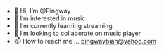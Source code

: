 - 👋 Hi, I’m @Pingway
- 👀 I’m interested in music
- 🌱 I’m currently learning streaming
- 💞️ I’m looking to collaborate on music player
- 📫 How to reach me ... pingwaybian@yahoo.com

<!---
Pingway/Pingway is a ✨ special ✨ repository because its `README.md` (this file) appears on your GitHub profile.
You can click the Preview link to take a look at your changes.
--->
